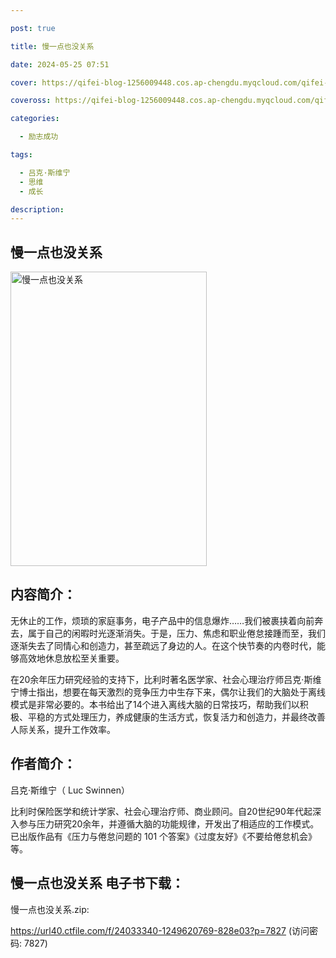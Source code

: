 ```yaml
---

post: true

title: 慢一点也没关系

date: 2024-05-25 07:51

cover: https://qifei-blog-1256009448.cos.ap-chengdu.myqcloud.com/qifei-blog/6638ad3a0ea9cb14039c3db3.jpg

coveross: https://qifei-blog-1256009448.cos.ap-chengdu.myqcloud.com/qifei-blog/6638ad3a0ea9cb14039c3db3.jpg

categories:

  - 励志成功

tags:

  - 吕克·斯维宁
  - 思维
  - 成长

description:
---
```


## 慢一点也没关系
<img alt="慢一点也没关系 " class="aligncenter loading" data-was-processed="true" decoding="async" fetchpriority="high" height="471" src="https://qifei-blog-1256009448.cos.ap-chengdu.myqcloud.com/qifei-blog/6638ad3a0ea9cb14039c3db3.jpg " style="cursor: zoom-in;" width="314"/>

## 内容简介：

无休止的工作，烦琐的家庭事务，电子产品中的信息爆炸……我们被裹挟着向前奔去，属于自己的闲暇时光逐渐消失。于是，压力、焦虑和职业倦怠接踵而至，我们逐渐失去了同情心和创造力，甚至疏远了身边的人。在这个快节奏的内卷时代，能够高效地休息放松至关重要。

在20余年压力研究经验的支持下，比利时著名医学家、社会心理治疗师吕克·斯维宁博士指出，想要在每天激烈的竞争压力中生存下来，偶尔让我们的大脑处于离线模式是非常必要的。本书给出了14个进入离线大脑的日常技巧，帮助我们以积极、平稳的方式处理压力，养成健康的生活方式，恢复活力和创造力，并最终改善人际关系，提升工作效率。

## 作者简介：

吕克·斯维宁（ Luc Swinnen）

比利时保险医学和统计学家、社会心理治疗师、商业顾问。自20世纪90年代起深入参与压力研究20余年，并遵循大脑的功能规律，开发出了相适应的工作模式。已出版作品有《压力与倦怠问题的 101 个答案》《过度友好》《不要给倦怠机会》等。

## 慢一点也没关系 电子书下载：
慢一点也没关系.zip: 

https://url40.ctfile.com/f/24033340-1249620769-828e03?p=7827 (访问密码: 7827)

